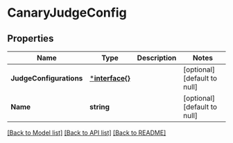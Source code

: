 # CanaryJudgeConfig

## Properties
Name | Type | Description | Notes
------------ | ------------- | ------------- | -------------
**JudgeConfigurations** | [***interface{}**](interface{}.md) |  | [optional] [default to null]
**Name** | **string** |  | [optional] [default to null]

[[Back to Model list]](../README.md#documentation-for-models) [[Back to API list]](../README.md#documentation-for-api-endpoints) [[Back to README]](../README.md)


